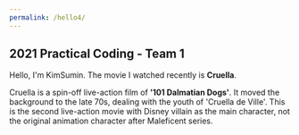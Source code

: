 ```yaml
---
permalink: /hello4/
---
```


## 2021 Practical Coding - Team 1

Hello, I'm KimSumin. The movie I watched recently is **Cruella**.

Cruella is a spin-off live-action film of **'101 Dalmatian Dogs'**. It moved the background to the late 70s, dealing with the youth of 'Cruella de Ville'. This is the second live-action movie with Disney villain as the main character, not the original animation character after Maleficent series.
